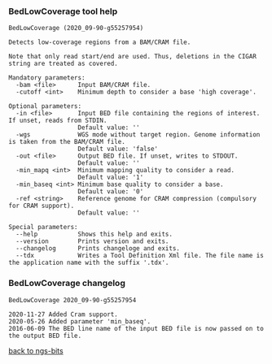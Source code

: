 ### BedLowCoverage tool help
	BedLowCoverage (2020_09-90-g55257954)
	
	Detects low-coverage regions from a BAM/CRAM file.
	
	Note that only read start/end are used. Thus, deletions in the CIGAR string are treated as covered.
	
	Mandatory parameters:
	  -bam <file>      Input BAM/CRAM file.
	  -cutoff <int>    Minimum depth to consider a base 'high coverage'.
	
	Optional parameters:
	  -in <file>       Input BED file containing the regions of interest. If unset, reads from STDIN.
	                   Default value: ''
	  -wgs             WGS mode without target region. Genome information is taken from the BAM/CRAM file.
	                   Default value: 'false'
	  -out <file>      Output BED file. If unset, writes to STDOUT.
	                   Default value: ''
	  -min_mapq <int>  Minimum mapping quality to consider a read.
	                   Default value: '1'
	  -min_baseq <int> Minimum base quality to consider a base.
	                   Default value: '0'
	  -ref <string>    Reference genome for CRAM compression (compulsory for CRAM support).
	                   Default value: ''
	
	Special parameters:
	  --help           Shows this help and exits.
	  --version        Prints version and exits.
	  --changelog      Prints changeloge and exits.
	  --tdx            Writes a Tool Definition Xml file. The file name is the application name with the suffix '.tdx'.
	
### BedLowCoverage changelog
	BedLowCoverage 2020_09-90-g55257954
	
	2020-11-27 Added Cram support.
	2020-05-26 Added parameter 'min_baseq'.
	2016-06-09 The BED line name of the input BED file is now passed on to the output BED file.
[back to ngs-bits](https://github.com/imgag/ngs-bits)